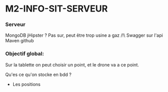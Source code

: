 # M2-INFO-SIT-SERVEUR

### Serveur
MongoDB
jHipster ? Pas sur, peut être trop usine a gaz
/!\ Swagger sur l'api
Maven
github

### Objectif  global: 
Sur la tablette on peut choisir un point, et le drone va a ce point.


Qu'es ce qu'on stocke en bdd ?
 - Les positions
 
